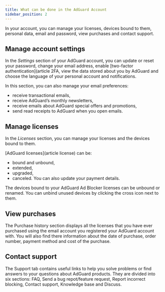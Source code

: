 ```yaml
---
title: What can be done in the AdGuard Account
sidebar_position: 2
---
```


In your account, you can manage your licenses, devices bound to them, personal data, email and password, view purchases and contact support.

## Manage account settings 

In the *Settings* section of your AdGuard account, you can update or reset your password, change your email address, enable [two-factor authentication](article 2FA, view the data stored about you by AdGuard and choose the language of your personal account and notifications.

In this section, you can also manage your email preferences:
* receive transactional emails,
* receive AdGuard’s monthly newsletters,
* receive emails about AdGuard special offers and promotions,
* send read receipts to AdGuard when you open emails.

## Manage licenses 

In the *Licenses* section, you can manage your licenses and the devices bound to them.

[AdGuard licenses](article license) can be:
* bound and unbound,
* extended,
* upgraded,
* canceled.
You can also update your payment details.

The devices bound to your AdGuard Ad Blocker licenses can be unbound or renamed. You can unbind unused devices by clicking the cross icon next to them.

## View purchases 

The Purchase history section displays all the licenses that you have ever purchased using the email account you registered your AdGuard account with. You will also find there information about the date of purchase, order number, payment method and cost of the purchase. 

## Contact support 

The Support tab contains useful links to help you solve problems or find answers to your questions about AdGuard products. They are divided into six sections: FAQ, Send a bug repot/feature request, Report incorrect blocking, Contact support, Knowledge base and Discuss. 